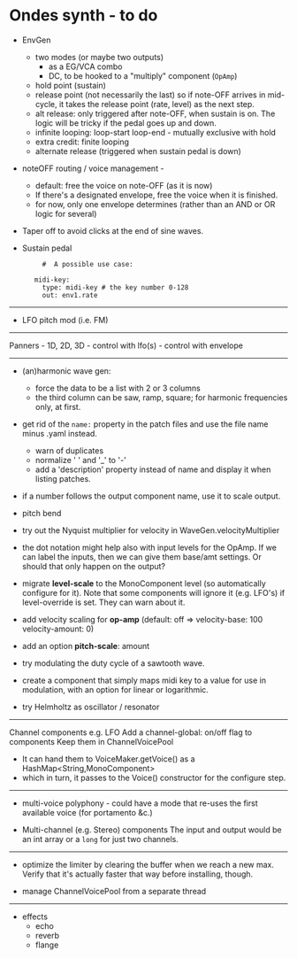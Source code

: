 # Ondes synth - to do
 
  - EnvGen
    - two modes (or maybe two outputs)
        - as a EG/VCA combo  
        - DC, to be hooked to a "multiply" component (`OpAmp`)
    - hold point (sustain)   
    - release point (not necessarily the last) so if note-OFF arrives in mid-cycle, 
        it takes the release point (rate, level) as the next step.
    - alt release: only triggered after note-OFF, when sustain is on.
        The logic will be tricky if the pedal goes up and down. 
    - infinite looping: loop-start loop-end - mutually exclusive with hold
    - extra credit: finite looping
    - alternate release (triggered when sustain pedal is down)
            
  - noteOFF routing / voice management - 
     - default: free the voice on note-OFF (as it is now)
     - If there's a designated envelope, free the voice when it is finished.
     - for now, only one envelope determines (rather than an AND or OR logic for several)
 
  - Taper off to avoid clicks at the end of sine waves.
  - Sustain pedal
 
      ```    
           #  A possible use case:  
         
         midi-key: 
           type: midi-key # the key number 0-128
           out: env1.rate 
      ```
  ------
  
  - LFO pitch mod (i.e. FM)
  
 ---- 
 
 Panners - 1D, 2D, 3D
    - control with lfo(s)
    - control with envelope
    
---  

 - (an)harmonic wave gen: 
    - force the data to be a list with 2 or 3 columns
    - the third column can be saw, ramp, square; for harmonic frequencies only, at first.   
  
 
 - get rid of the `name:` property in the patch files and use the file name minus .yaml instead.
    - warn of duplicates
    - normalize ' ' and '_' to '-' 
    - add a 'description' property instead of name and display it when listing patches.

 - if a number follows the output component name, use it to scale output.
  
 - pitch bend
 
 - try out the Nyquist multiplier for velocity in WaveGen.velocityMultiplier
   
 - the dot notation might help also with input levels for the OpAmp. If we can label the inputs, then we can give them base/amt settings. Or should that only happen on the output?

 - migrate **level-scale** to the MonoComponent level (so automatically configure for it).
 Note that some components will ignore it (e.g. LFO's) if level-override is set. They can warn about it.

 - add velocity scaling for **op-amp** 
 (default: off => velocity-base: 100 velocity-amount: 0)
 
 - add an option **pitch-scale**: amount
 
 - try modulating the duty cycle of a sawtooth wave.

 - create a component that simply maps midi key to a value
    for use in modulation, 
    with an option for linear or logarithmic. 
  
 - try Helmholtz as oscillator / resonator   
 
 -----------

 Channel components e.g. LFO
 Add a channel-global: on/off flag to components
 Keep them in ChannelVoicePool
  - It can hand them to VoiceMaker.getVoice() as a HashMap<String,MonoComponent>
  - which in turn, it passes to the Voice() constructor for the configure step.
   
 *****

 - multi-voice polyphony - could have a mode that re-uses the first available voice (for portamento &c.) 
 
 - Multi-channel (e.g. Stereo) components
   The input and output would be an int array 
   or a `long` for just two channels.

----------------

 - optimize the limiter by clearing the buffer when we reach a new max. Verify that it's actually faster that way before installing, though. 
 
 - manage ChannelVoicePool from a separate thread

-----------

 - effects 
    - echo
    - reverb
    - flange
 